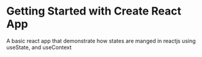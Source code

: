 # Getting Started with Create React App

A basic react app that demonstrate how  states are manged in reactjs using useState, and useContext

